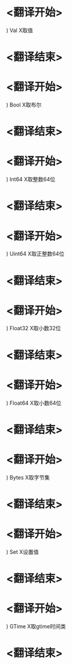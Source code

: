 
# <翻译开始>
) Val
X取值
# <翻译结束>

# <翻译开始>
) Bool
X取布尔
# <翻译结束>

# <翻译开始>
) Int64
X取整数64位
# <翻译结束>

# <翻译开始>
) Uint64
X取正整数64位
# <翻译结束>

# <翻译开始>
) Float32
X取小数32位
# <翻译结束>

# <翻译开始>
) Float64
X取小数64位
# <翻译结束>

# <翻译开始>
) Bytes
X取字节集
# <翻译结束>

# <翻译开始>
) Set
X设置值
# <翻译结束>

# <翻译开始>
) GTime
X取gtime时间类
# <翻译结束>
